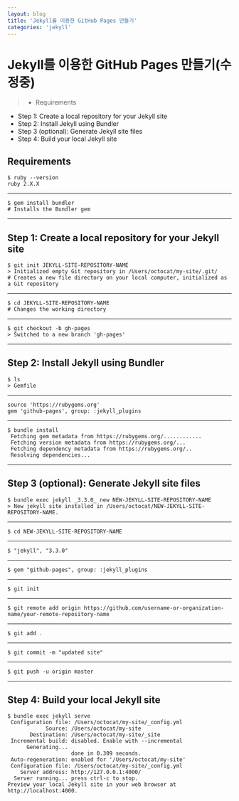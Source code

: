 ```yaml
---
layout: blog
title: 'Jekyll를 이용한 GitHub Pages 만들기'
categories: 'jekyll'
---
```


# Jekyll를 이용한 GitHub Pages 만들기(수정중)

> - Requirements
- Step 1: Create a local repository for your Jekyll site
- Step 2: Install Jekyll using Bundler
- Step 3 (optional): Generate Jekyll site files
- Step 4: Build your local Jekyll site

## Requirements
	$ ruby --version
	ruby 2.X.X

------------



    $ gem install bundler
    # Installs the Bundler gem

------------

## Step 1: Create a local repository for your Jekyll site

	$ git init JEKYLL-SITE-REPOSITORY-NAME
	> Initialized empty Git repository in /Users/octocat/my-site/.git/
	# Creates a new file directory on your local computer, initialized as a Git repository

------------
	$ cd JEKYLL-SITE-REPOSITORY-NAME
	# Changes the working directory


------------


	$ git checkout -b gh-pages
	> Switched to a new branch 'gh-pages'

------------
## Step 2: Install Jekyll using Bundler

	$ ls
	> Gemfile

------------
	source 'https://rubygems.org'
	gem 'github-pages', group: :jekyll_plugins

------------



	$ bundle install
	 Fetching gem metadata from https://rubygems.org/............
	 Fetching version metadata from https://rubygems.org/...
	 Fetching dependency metadata from https://rubygems.org/..
	 Resolving dependencies...

------------

## Step 3 (optional): Generate Jekyll site files
	$ bundle exec jekyll _3.3.0_ new NEW-JEKYLL-SITE-REPOSITORY-NAME
	> New jekyll site installed in /Users/octocat/NEW-JEKYLL-SITE-REPOSITORY-NAME.

------------


	$ cd NEW-JEKYLL-SITE-REPOSITORY-NAME

------------
	$ "jekyll", "3.3.0"
------------
	$ gem "github-pages", group: :jekyll_plugins

------------
	$ git init

------------


	$ git remote add origin https://github.com/username-or-organization-name/your-remote-repository-name


------------


	$ git add .

------------
	$ git commit -m "updated site"

------------
	$ git push -u origin master

------------
## Step 4: Build your local Jekyll site

	$ bundle exec jekyll serve
	 Configuration file: /Users/octocat/my-site/_config.yml
	            Source: /Users/octocat/my-site
	       Destination: /Users/octocat/my-site/_site
	 Incremental build: disabled. Enable with --incremental
	      Generating...
	                    done in 0.309 seconds.
	 Auto-regeneration: enabled for '/Users/octocat/my-site'
	 Configuration file: /Users/octocat/my-site/_config.yml
	    Server address: http://127.0.0.1:4000/
	  Server running... press ctrl-c to stop.
	Preview your local Jekyll site in your web browser at http://localhost:4000.
